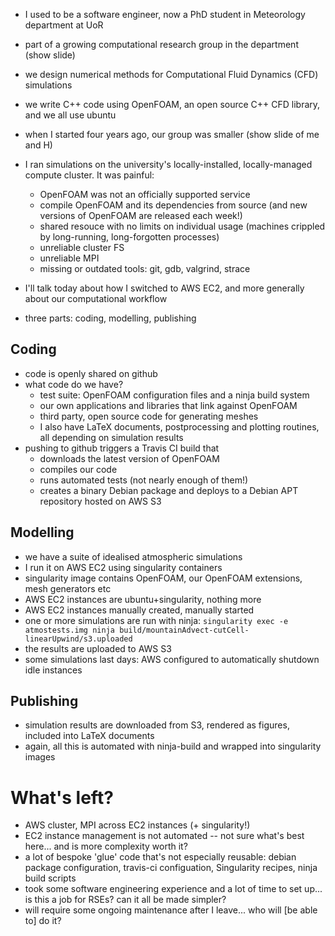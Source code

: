 - I used to be a software engineer, now a PhD student in Meteorology department at UoR
- part of a growing computational research group in the department (show slide)
- we design numerical methods for Computational Fluid Dynamics (CFD) simulations
- we write C++ code using OpenFOAM, an open source C++ CFD library, and we all use ubuntu

- when I started four years ago, our group was smaller (show slide of me and H)
- I ran simulations on the university's locally-installed, locally-managed compute cluster.  It was painful:
  - OpenFOAM was not an officially supported service
  - compile OpenFOAM and its dependencies from source (and new versions of OpenFOAM are released each week!)
  - shared resouce with no limits on individual usage (machines crippled by long-running, long-forgotten processes)
  - unreliable cluster FS
  - unreliable MPI
  - missing or outdated tools: git, gdb, valgrind, strace

- I'll talk today about how I switched to AWS EC2, and more generally about our computational workflow
- three parts: coding, modelling, publishing

## Coding

- code is openly shared on github
- what code do we have?
  - test suite: OpenFOAM configuration files and a ninja build system
  - our own applications and libraries that link against OpenFOAM
  - third party, open source code for generating meshes
  - I also have LaTeX documents, postprocessing and plotting routines, all depending on simulation results
- pushing to github triggers a Travis CI build that
  - downloads the latest version of OpenFOAM
  - compiles our code
  - runs automated tests (not nearly enough of them!)
  - creates a binary Debian package and deploys to a Debian APT repository hosted on AWS S3

## Modelling

- we have a suite of idealised atmospheric simulations
- I run it on AWS EC2 using singularity containers
- singularity image contains OpenFOAM, our OpenFOAM extensions, mesh generators etc
- AWS EC2 instances are ubuntu+singularity, nothing more
- AWS EC2 instances manually created, manually started
- one or more simulations are run with ninja:
  `singularity exec -e atmostests.img ninja build/mountainAdvect-cutCell-linearUpwind/s3.uploaded`
- the results are uploaded to AWS S3
- some simulations last days: AWS configured to automatically shutdown idle instances

## Publishing

- simulation results are downloaded from S3, rendered as figures, included into LaTeX documents
- again, all this is automated with ninja-build and wrapped into singularity images


# What's left?

- AWS cluster, MPI across EC2 instances (+ singularity!)
- EC2 instance management is not automated -- not sure what's best here... and is more complexity worth it?
- a lot of bespoke 'glue' code that's not especially reusable: debian package configuration, travis-ci configuation, Singularity recipes, ninja build scripts 
- took some software engineering experience and a lot of time to set up... is this a job for RSEs?  can it all be made simpler?
- will require some ongoing maintenance after I leave... who will [be able to] do it?
